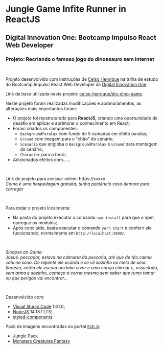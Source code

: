 # Jungle Game Infite Runner in ReactJS
## Digital Innovation One: Bootcamp Impulso React Web Developer
### Projeto: Recriando o famoso jogo do dinossauro sem internet

&nbsp;

Projeto desenvolvido com instruções de [Celso Henrique](https://www.linkedin.com/in/devfrontend/) na trilha de estudo do Bootcamp Impulso React Web Developer da [Digital Innovation One](https://digitalinnovation.one/).

Link da base utilizada neste projeto: [celso-henrique/dio-dino-game](https://github.com/celso-henrique/dio-dino-game).

Neste projeto foram realizadas modificações e aprimoramentos, as alterações mais importantes foram:
* O projeto foi reestruturado para **ReactJS**, criando uma oportunidade de desafio em aplicar e aprimorar o conhecimento em React;
* Foram criados os componentes:
  * `BackgroundParalax` com fundo de 5 camadas em efeito paralax;
  * `Ground` com imagem para o "chão" do cenário;
  * `Scenario` que engloba o `BackgroundParalax` e `Ground` para montagem do cenário;
  * `Character` para o herói;
* Adicionados efeitos com......

&nbsp;

Link do projeto para acessar online: https://xxxxx <br/>
*Como é uma hospedagem gratuita, tenha paciência caso demore para carregar*

&nbsp;

Para rodar o projeto localmente:
* Na pasta do projeto executar o comando `npm install` para que o npm carregue os módulos;
* Após concluído, basta executar o comando `yarn start` e conferir ele funcionando, normalmente em `http://localhost:3000/`.

&nbsp;

*Sinopse do Game:*<br/>
*Josué, pescador, estava na calmaria da pescaria, até que de tão calmo caiu no sono. De repente ele acorda e se vê sozinho no meio de uma floresta, então ele escuta um lobo uivar e uma coruja chirriar e, assustado, sem arma e sozinho, começa a correr mesmo sem saber que rumo tomar ou que perigos vai encontrar...*

&nbsp;

Desenvolvido com:
* [Visual Studio Code](https://code.visualstudio.com/) 1.61.0;
* [NodeJS](https://nodejs.org/en/) 14.18.1 LTS;
* [styled-components](https://styled-components.com/).

Pack de imagens encontradas no portal [itch.io](https://itch.io/):
* [Jungle Pack](https://jesse-m.itch.io/jungle-pack)
* [Monsters Creatures Fantasy](https://luizmelo.itch.io/monsters-creatures-fantasy)
